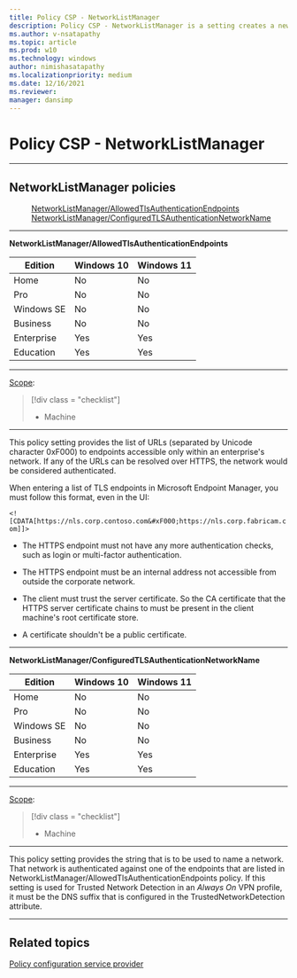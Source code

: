 ```yaml
---
title: Policy CSP - NetworkListManager
description: Policy CSP - NetworkListManager is a setting creates a new MDM policy. This setting allows admins to configure a list of URIs of HTTPS endpoints that are considered secure.
ms.author: v-nsatapathy
ms.topic: article
ms.prod: w10
ms.technology: windows
author: nimishasatapathy
ms.localizationpriority: medium
ms.date: 12/16/2021
ms.reviewer: 
manager: dansimp
---
```


# Policy CSP - NetworkListManager

<hr/>

<!--Policies-->
## NetworkListManager policies 

<dl>
  <dd>
    <a href="#networklistmanager-allowedtlsauthenticationendpoints">NetworkListManager/AllowedTlsAuthenticationEndpoints</a>
  </dd>
  <dd>
    <a href="#networklistmanager-configuredtlsauthenticationnetworkname">NetworkListManager/ConfiguredTLSAuthenticationNetworkName</a>
  </dd>
</dl>

<hr/>

<!--Policy-->
<a href="" id="networklistmanager-allowedtlsauthenticationendpoints"></a>**NetworkListManager/AllowedTlsAuthenticationEndpoints**  

<!--SupportedSKUs-->

|Edition|Windows 10|Windows 11|
|--- |--- |--- |
|Home|No|No|
|Pro|No|No|
|Windows SE|No|No|
|Business|No|No|
|Enterprise|Yes|Yes|
|Education|Yes|Yes|

<!--/SupportedSKUs-->
<hr/>

<!--Scope-->
[Scope](./policy-configuration-service-provider.md#policy-scope):

> [!div class = "checklist"]
> * Machine

<hr/>

<!--/Scope-->
<!--Description-->
This policy setting provides the list of URLs (separated by Unicode character 0xF000) to endpoints accessible only within an enterprise's network. If any of the URLs can be resolved over HTTPS, the network would be considered authenticated.  

When entering a list of TLS endpoints in Microsoft Endpoint Manager, you must follow this format, even in the UI:  

`<![CDATA[https://nls.corp.contoso.com&#xF000;https://nls.corp.fabricam.com]]>`

- The HTTPS endpoint must not have any more authentication checks, such as login or multi-factor authentication.

- The HTTPS endpoint must be an internal address not accessible from outside the corporate network.

- The client must trust the server certificate. So the CA certificate that the HTTPS server certificate chains to must be present in the client machine's root certificate store.

- A certificate shouldn't be a public certificate.


<hr/>

<!--Policy-->
<a href="" id="networklistmanager-configuredtlsauthenticationnetworkname"></a>**NetworkListManager/ConfiguredTLSAuthenticationNetworkName**  

<!--SupportedSKUs-->

|Edition|Windows 10|Windows 11|
|--- |--- |--- |
|Home|No|No|
|Pro|No|No|
|Windows SE|No|No|
|Business|No|No|
|Enterprise|Yes|Yes|
|Education|Yes|Yes|

<!--/SupportedSKUs-->
<hr/>

<!--Scope-->
[Scope](./policy-configuration-service-provider.md#policy-scope):

> [!div class = "checklist"]
> * Machine

<hr/>

<!--/Scope-->
<!--Description-->
This policy setting provides the string that is to be used to name a network. That network is authenticated against one of the endpoints that are listed in NetworkListManager/AllowedTlsAuthenticationEndpoints policy. If this setting is used for Trusted Network Detection in an _Always On_ VPN profile, it must be the DNS suffix that is configured in the TrustedNetworkDetection attribute.

<hr/>

<!--/Policies-->

## Related topics

[Policy configuration service provider](policy-configuration-service-provider.md)